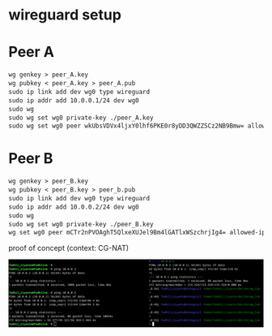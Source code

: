 # wireguard setup

# Peer A

```txt
wg genkey > peer_A.key
wg pubkey < peer_A.key > peer_A.pub
sudo ip link add dev wg0 type wireguard
sudo ip addr add 10.0.0.1/24 dev wg0
sudo wg
sudo wg set wg0 private-key ./peer_A.key
sudo wg set wg0 peer wkUbsVDVx4ljxY0lhf6PKE0r8yDD3QWZZSCz2NB9Bmw= allowed-ips 10.0.0.2/32 endpoint 103.246.107.2:43358
```

# Peer B

```txt
wg genkey > peer_B.key
wg pubkey < peer_B.key > peer_b.pub
sudo ip link add dev wg0 type wireguard
sudo ip addr add 10.0.0.2/24 dev wg0
sudo wg
sudo wg set wg0 private-key ./peer_B.key
wg set wg0 peer mCTr2nPVOAghT5QlxeXUJel9Bm4lGATlxWSzchrjIg4= allowed-ips 10.0.0.1/32 endpoint 20.2.200.57:49503
```


proof of concept (context: CG-NAT)

![image](../_images/ab814abe4712e2984ea8be6e4367d61060c854b73628e2d04bf2303f6a78d0b8562a8be272047b7a4896c210ad826064468ea3b92faf73d82464897b.png)